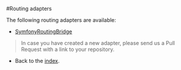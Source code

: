 #Routing adapters

The following routing adapters are available:

* [SymfonyRoutingBridge](https://github.com/BenGorUser/SymfonyRoutingBridge)

> In case you have created a new adapter, please send us a Pull Request with a link to your repository.

- Back to the [index](index.md).
